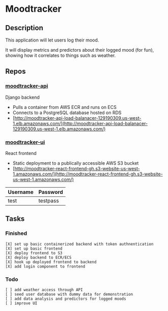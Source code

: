 # Moodtracker

## Description

This application will let users log their mood.

It will display metrics and predictors about their logged mood (for fun), showing how
it correlates to things such as weather.

## Repos

### [moodtracker-api](https://github.com/rossmassey-moodtracker/moodtracker-api)

Django backend
- Pulls a container from AWS ECR and runs on ECS
- Connects to a PostgreSQL database hosted on RDS
- [http://moodtracker-api-load-balanacer-129190309.us-west-1.elb.amazonaws.com/](http://moodtracker-api-load-balanacer-129190309.us-west-1.elb.amazonaws.com/)

### [moodtracker-ui](https://github.com/rossmassey-moodtracker/moodtracker-ui)

React frontend
- Static deployment to a publically accessible AWS S3 bucket
- [http://moodtracker-react-frontend-gh.s3-website-us-west-1.amazonaws.com/](http://moodtracker-react-frontend-gh.s3-website-us-west-1.amazonaws.com/)

| Username | Password |
| --- | --- |
| test | testpass |

## Tasks

### Finished
```
[X] set up basic containerized backend with token authnentication
[X] set up basic frontend
[X] deploy frontend to S3
[X] deploy backend to ECR/ECS
[X] hook up deployed frontend to backend
[X] add login component to frontend
```
### Todo
```
[ ] add weather access through API
[ ] seed user database with dummy data for demonstration
[ ] add data analysis and predictors for logged moods
[ ] improve UI
```

